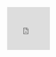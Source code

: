 <iframe src="https://syedalinaqihasni.github.io/StudioGreyInfiiteScrollingGallery/index.html" frameborder="0" width="100vw" height="100vh"></iframe>
